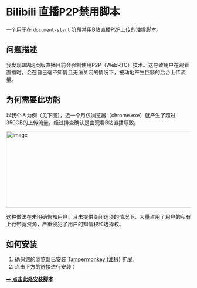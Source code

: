# Bilibili 直播P2P禁用脚本

一个用于在 `document-start` 阶段禁用B站直播P2P上传的油猴脚本。

## 问题描述 ##
我发现B站网页版直播目前会强制使用P2P（WebRTC）技术。这导致用户在观看直播时，会在自己毫不知情且无法关闭的情况下，被动地产生巨额的后台上传流量。

## 为何需要此功能 ##
以我个人为例（见下图），近一个月仅浏览器（chrome.exe）就产生了超过350GB的上传流量，经过排查确认是由观看B站直播导致。

<img width="1050" height="209" alt="image" src="https://github.com/user-attachments/assets/44bd3d28-f730-45bf-a790-7a28cabd1f6a" />

这种做法在未明确告知用户、且未提供关闭选项的情况下，大量占用了用户的私有上行带宽资源，严重侵犯了用户的知情权和选择权。

## 如何安装

1.  确保您的浏览器已安装 [Tampermonkey (油猴)](https://www.tampermonkey.net/) 扩展。
2.  点击下方的链接进行安装：

[➡️ **点击此处安装脚本**](https://raw.githubusercontent.com/KDH-KDHKDH/Bilibili-Disable-Live-P2P/disable-bilibili-p2p.user.js)

